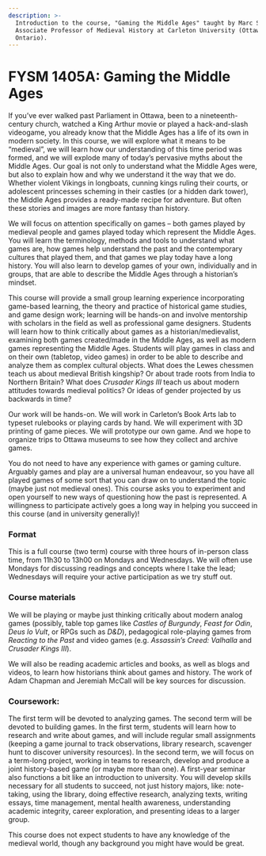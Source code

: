 ```yaml
---
description: >-
  Introduction to the course, "Gaming the Middle Ages" taught by Marc Saurette,
  Associate Professor of Medieval History at Carleton University (Ottawa,
  Ontario).
---
```


# FYSM 1405A: Gaming the Middle Ages

If you’ve ever walked past Parliament in Ottawa, been to a nineteenth-century church, watched a King Arthur movie or played a hack-and-slash videogame, you already know that the Middle Ages has a life of its own in modern society. In this course, we will explore what it means to be “medieval”, we will learn how our understanding of this time period was formed, and we will explode many of today’s pervasive myths about the Middle Ages. Our goal is not only to understand what the Middle Ages were, but also to explain how and why we understand it the way that we do. Whether violent Vikings in longboats, cunning kings ruling their courts, or adolescent princesses scheming in their castles (or a hidden dark tower), the Middle Ages provides a ready-made recipe for adventure. But often these stories and images are more fantasy than history.

We will focus on attention specifically on games – both games played by medieval people and games played today which represent the Middle Ages.  You will learn the terminology, methods and tools to understand what games are, how games help understand the past and the contemporary cultures that played them, and that games we play today have a long history. You will also learn to develop games of your own, individually and in groups, that are able to describe the Middle Ages through a historian’s mindset.

This course will provide a small group learning experience incorporating game-based learning, the theory and practice of historical game studies, and game design work; learning will be hands-on and involve mentorship with scholars in the field as well as professional game designers. Students will learn how to think critically about games as a historian/medievalist, examining both games created/made in the Middle Ages, as well as modern games representing the Middle Ages. Students will play games in class and on their own (tabletop, video games) in order to be able to describe and analyze them as complex cultural objects. What does the Lewes chessmen teach us about medieval British kingship? Or about trade roots from India to Northern Britain? What does _Crusader Kings III_ teach us about modern attitudes towards medieval politics? Or ideas of gender projected by us backwards in time?

Our work will be hands-on. We will work in Carleton’s Book Arts lab to typeset rulebooks or playing cards by hand. We will experiment with 3D printing of game pieces. We will prototype our own game. And we hope to organize trips to Ottawa museums to see how they collect and archive games.

You do not need to have any experience with games or gaming culture. Arguably games and play are a universal human endeavour, so you have all played games of some sort that you can draw on to understand the topic (maybe just not medieval ones). This course asks you to experiment and open yourself to new ways of questioning how the past is represented. A willingness to participate actively goes a long way in helping you succeed in this course (and in university generally)!

### Format

This is a full course (two term) course with three hours of in-person class time, from 11h30 to 13h00 on Mondays and Wednesdays. We will often use Mondays for discussing readings and concepts where I take the lead; Wednesdays will require your active participation as we try stuff out.

### Course materials

We will be playing or maybe just thinking critically about modern analog games (possibly, table top games like _Castles of Burgundy_, _Feast for Odin_, _Deus lo Vult_, or RPGs such as _D\&D_), pedagogical role-playing games from _Reacting to the Past_ and video games (e.g. _Assassin’s Creed: Valhalla_ and _Crusader Kings III_).

We will also be reading academic articles and books, as well as blogs and videos, to learn how historians think about games and history. The work of Adam Chapman and Jeremiah McCall will be key sources for discussion.

### Coursework:

The first term will be devoted to analyzing games. The second term will be devoted to building games. In the first term, students will learn how to research and write about games, and will include regular small assignments (keeping a game journal to track observations, library research, scavenger hunt to discover university resources). In the second term, we will focus on a term-long project, working in teams to research, develop and produce a joint history-based game (or maybe more than one). A first-year seminar also functions a bit like an introduction to university. You will develop skills necessary for all students to succeed, not just history majors, like: note-taking, using the library, doing effective research, analyzing texts, writing essays, time management, mental health awareness, understanding academic integrity, career exploration, and presenting ideas to a larger group.

This course does not expect students to have any knowledge of the medieval world, though any background you might have would be great.&#x20;
